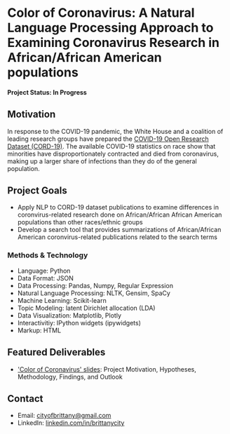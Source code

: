 # Color of Coronavirus: A Natural Language Processing Approach to Examining Coronavirus Research in African/African American populations

#### Project Status: In Progress

## Motivation 
In response to the COVID-19 pandemic, the White House and a coalition of leading research groups have prepared the [COVID-19 Open Research Dataset (CORD-19)](https://www.semanticscholar.org/cord19). The available COVID-19 statistics on race show that minorities have disproportionately contracted and died from coronavirus, making up a larger share of infections than they do of the general population. 

## Project Goals
* Apply NLP to CORD-19 dataset publications to examine differences in coronvirus-related research done on African/African African American populations than other races/ethnic groups
* Develop a search tool that provides summarizations of African/African American coronvirus-related publications related to the search terms

### Methods & Technology
* Language: Python
* Data Format: JSON
* Data Processing: Pandas, Numpy, Regular Expression
* Natural Language Processing: NLTK, Gensim, SpaCy
* Machine Learning: Scikit-learn
* Topic Modeling: latent Dirichlet allocation (LDA)
* Data Visualization: Matplotlib, Plotly
* Interactivitiy: IPython widgets (ipywidgets)
* Markup: HTML

## Featured Deliverables
* ['Color of Coronavirus' slides](https://docs.google.com/presentation/d/19UMcZlFU0Hg7gjGVdixKsMY8qCDvSPnBMp1V_U47TN4/edit?usp=sharing): Project Motivation, Hypotheses, Methodology, Findings, and Outlook

## Contact
* Email: [cityofbrittany@gmail.com](cityofbrittany@gmail.com)
* LinkedIn: [linkedin.com/in/brittanycity](https://www.linkedin.com/in/brittanycity/)

